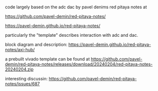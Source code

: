 code largely based on the adc dac by pavel denims red pitaya notes at

https://github.com/pavel-demin/red-pitaya-notes/

https://pavel-demin.github.io/red-pitaya-notes/

particularly the "template" describes interaction with adc and dac.

block diagram and description: https://pavel-demin.github.io/red-pitaya-notes/axi-hub/

a prebuilt vivado template can be found at https://github.com/pavel-demin/red-pitaya-notes/releases/download/20240204/red-pitaya-notes-20240204.zip

interesting discussin: https://github.com/pavel-demin/red-pitaya-notes/issues/687
